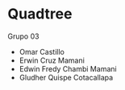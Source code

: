 # Quadtree
Grupo 03
- Omar Castillo
- Erwin Cruz Mamani
- Edwin Fredy Chambi Mamani
- Gludher Quispe Cotacallapa
